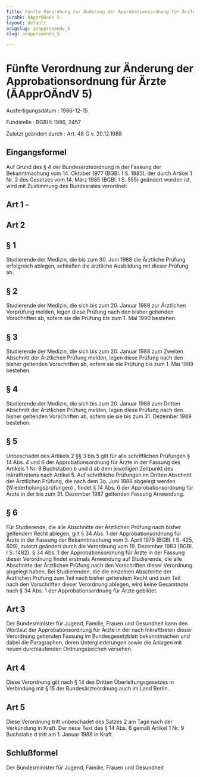 ```yaml
---
Title: Fünfte Verordnung zur Änderung der Approbationsordnung für Ärzte
jurabk: ÄApprOÄndV 5
layout: default
origslug: aeapproaendv_5
slug: aeapproaendv_5

---
```


# Fünfte Verordnung zur Änderung der Approbationsordnung für Ärzte (ÄApprOÄndV 5)

Ausfertigungsdatum
:   1986-12-15

Fundstelle
:   BGBl I: 1986, 2457

Zuletzt geändert durch
:   Art. 48 G v. 20.12.1988


## Eingangsformel

Auf Grund des § 4 der Bundesärzteordnung in der Fassung der
Bekanntmachung vom 14. Oktober 1977 (BGBl. I S. 1885), der durch
Artikel 1 Nr. 2 des Gesetzes vom 14. März 1985 (BGBl. I S. 555)
geändert worden ist, wird mit Zustimmung des Bundesrates verordnet:


## Art 1 - 



## Art 2



## § 1

Studierende der Medizin, die bis zum 30. Juni 1988 die Ärztliche
Prüfung erfolgreich ablegen, schließen die ärztliche Ausbildung mit
dieser Prüfung ab.


## § 2

Studierende der Medizin, die sich bis zum 20. Januar 1989 zur
Ärztlichen Vorprüfung melden, legen diese Prüfung nach den bisher
geltenden Vorschriften ab, sofern sie die Prüfung bis zum 1. Mai 1990
bestehen.


## § 3

Studierende der Medizin, die sich bis zum 20. Januar 1988 zum Zweiten
Abschnitt der Ärztlichen Prüfung melden, legen diese Prüfung nach den
bisher geltenden Vorschriften ab, sofern sie die Prüfung bis zum 1.
Mai 1989 bestehen.


## § 4

Studierende der Medizin, die sich bis zum 20. Januar 1988 zum Dritten
Abschnitt der Ärztlichen Prüfung melden, legen diese Prüfung nach den
bisher geltenden Vorschriften ab, sofern sie sie bis zum 31. Dezember
1989 bestehen.


## § 5

Unbeschadet des Artikels 2 §§ 3 bis 5 gilt für alle schriftlichen
Prüfungen § 14 Abs. 4 und 6 der Approbationsordnung für Ärzte in der
Fassung des Artikels 1 Nr. 9 Buchstaben b und d ab dem jeweiligen
Zeitpunkt des Inkrafttretens nach Artikel 5. Auf schriftliche
Prüfungen im Dritten Abschnitt der Ärztlichen Prüfung, die nach dem
3o. Juni 1988 abgelegt werden (Wiederholungsprüfungen) , findet § 14
Abs. 6 der Approbationsordnung für Ärzte in der bis zum 31. Dezember
1987 geltenden Fassung Anwendung.


## § 6

Für Studierende, die alle Abschnitte der Ärztlichen Prüfung nach
bisher geltendem Recht ablegen, gilt § 34 Abs. 1 der
Approbationsordnung für Ärzte in der Fassung der Bekanntmachung vom 3.
April 1979 (BGBl. I S. 425, 609), zuletzt geändert durch die
Verordnung vom 19. Dezember 1983 (BGBl. I S. 1482). § 34 Abs. 1 der
Approbationsordnung für Ärzte in der Fassung dieser Verordnung findet
erstmals Anwendung auf Studierende, die alle Abschnitte der Ärztlichen
Prüfung nach den Vorschriften dieser Verordnung abgelegt haben. Bei
Studierenden, die die einzelnen Abschnitte der Ärztlichen Prüfung zum
Teil nach bisher geltendem Recht und zum Teil nach den Vorschriften
dieser Verordnung ablegen, wird keine Gesamtnote nach § 34 Abs. 1 der
Approbationsordnung für Ärzte gebildet.


## Art 3

Der Bundesminister für Jugend, Familie, Frauen und Gesundheit kann den
Wortlaut der Approbationsordnung für Ärzte in der nach Inkrafttreten
dieser Verordnung geltenden Fassung im Bundesgesetzblatt bekanntmachen
und dabei die Paragraphen, deren Untergliederungen sowie die Anlagen
mit neuen durchlaufenden Ordnungszeichen versehen.


## Art 4

Diese Verordnung gilt nach § 14 des Dritten Überleitungsgesetzes in
Verbindung mit § 15 der Bundesärzteordnung auch im Land Berlin.


## Art 5

Diese Verordnung tritt unbeschadet des Satzes 2 am Tage nach der
Verkündung in Kraft. Der neue Text des § 14 Abs. 6 gemäß Artikel 1 Nr.
9 Buchstabe d tritt am 1. Januar 1988 in Kraft.


## Schlußformel

Der Bundesminister für Jugend, Familie, Frauen und Gesundheit

